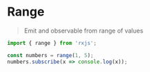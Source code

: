 # Range

> Emit and observable from range of values

``` javascript
import { range } from 'rxjs';

const numbers = range(1, 5);
numbers.subscribe(x => console.log(x));
```

